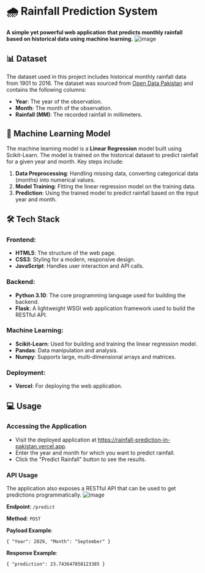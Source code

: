 
# 🌧️ Rainfall Prediction System

**A simple yet powerful web application that predicts monthly rainfall based on historical data using machine learning.**
![image](https://github.com/user-attachments/assets/6deb20d7-29b1-4c49-9708-76d5e3a94d7f)

## 📊 Dataset

The dataset used in this project includes historical monthly rainfall data from 1901 to 2016. The dataset was sourced from [Open Data Pakistan](https://opendata.com.pk/dataset/rainfall-in-pakistan) and contains the following columns:

-   **Year**: The year of the observation.
-   **Month**: The month of the observation.
-   **Rainfall (MM)**: The recorded rainfall in millimeters.

## 🤖 Machine Learning Model

The machine learning model is a **Linear Regression** model built using Scikit-Learn. The model is trained on the historical dataset to predict rainfall for a given year and month. Key steps include:

1.  **Data Preprocessing**: Handling missing data, converting categorical data (months) into numerical values.
2.  **Model Training**: Fitting the linear regression model on the training data.
3.  **Prediction**: Using the trained model to predict rainfall based on the input year and month.

## 🛠️ Tech Stack

### Frontend:
-   **HTML5**: The structure of the web page.
-   **CSS3**: Styling for a modern, responsive design.
-   **JavaScript**: Handles user interaction and API calls.

### Backend:
-   **Python 3.10**: The core programming language used for building the backend.
-   **Flask**: A lightweight WSGI web application framework used to build the RESTful API.

### Machine Learning:
-   **Scikit-Learn**: Used for building and training the linear regression model.
-   **Pandas**: Data manipulation and analysis.
-   **Numpy**: Supports large, multi-dimensional arrays and matrices.

### Deployment:
-   **Vercel**: For deploying the web application.

## 💻 Usage

### Accessing the Application

-   Visit the deployed application at https://rainfall-prediction-in-pakistan.vercel.app.
-   Enter the year and month for which you want to predict rainfall.
-   Click the "Predict Rainfall" button to see the results.

### API Usage

The application also exposes a RESTful API that can be used to get predictions programmatically.
![image](https://github.com/user-attachments/assets/b24d5be7-7e56-43be-80bd-a491d958dccf)

**Endpoint**: `/predict`

**Method**: `POST`

**Payload Example**:

`{
  "Year": 2029,
  "Month": "September"
}` 

**Response Example**:

`{
  "prediction": 23.743647858123385
}`
